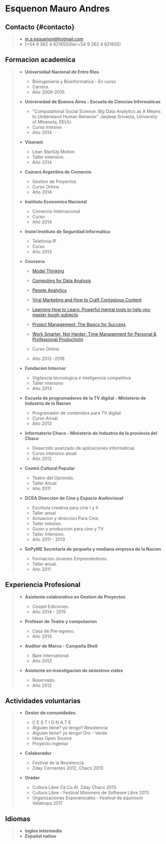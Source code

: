 # Esquenon Mauro Andres

## Contacto {#contacto}

> * [m.a.esquenon@hotmail.com](mailto:m.a.esquenon@hotmail.com)
> * [+54 9 362 4 621655](tel:+54 9 362 4 621655)

## Formacion academica

> * **Universidad Nacional de Entre Rios**
>
>   * Bioingenieria y Bioinformatica - En curso
>   * Carrera.
>   * Año 2009-2010.
>
> * **Universidad de Buenos Aires - Escuela de Ciencias Informaticas**
>
>   * "Computational Social Science: Big Data Analytics as A Means to Understand Human Behavior" Jaideep Srivasta, University of Minesota, EEUU.
>   * Curso intesivo
>   * Año 2014
>
> * **Vixerant**
>
>   * Lean StartUp Motion
>   * Taller intensivo.
>   * Año 2014
>
> * **Camara Argentina de Comercio**
>
>   * Gestion de Proyectos
>   * Curso Online
>   * Año 2014
>
> * **Instituto Economico Nacional**
>
>   * Comercio Internacional
>   * Curso
>   * Año 2014
>
> * **Instel Instituto de Seguridad Informatica**
>
>   * Telefonia IP
>   * Curso
>   * Año 2013
>
> * **Coursera**
>
>   * [Model Thinking](https://www.coursera.org/course/modelthinking)
>
>   * [Computing for Data Analysis](https://www.coursera.org/course/compdata)
>
>   * [People Analytics](https://www.coursera.org/learn/wharton-people-analytics)
>
>   * [Viral Marketing and How to Craft Contagious Content](https://www.coursera.org/learn/wharton-contagious-viral-marketing)
>
>   * [Learning How to Learn: Powerful mental tools to help you master tough subjects](https://www.coursera.org/learn/learning-how-to-learn)
>
>   * [Project Management: The Basics for Success](https://www.coursera.org/learn/project-management-basics)
>
>   * [Work Smarter, Not Harder: Time Management for Personal & Professional Productivity](https://www.coursera.org/learn/work-smarter-not-harder)
>
>   * Curso Online
>
>   * Año 2013 -2016
>
> * **Fundacion Intecnor**
>
>   * Vigilancia tecnologica e inteligencia competitiva
>   * Taller intensivo
>   * Año 2013
>
> * **Escuela de programadores de la TV digital - Ministerio de Industria de la Nacion**
>
>   * Programador de contenidos para TV digital
>   * Curso Anual
>   * Año 2013
>
> * **Informatorio Chaco - Ministerio de Industria de la provincia del Chaco**
>
>   * Desarrollo avanzado de aplicaciones informaticas
>   * Curso intensivo anual
>   * Año 2012
>
> * **Centro Cultural Popular**
>
>   * Teatro del Oprimido.
>   * Taller Anual
>   * Año 2011
>
> * **DCEA Direccion de Cine y Espacio Audiovisual**
>
>   * Escrituta creativa para cine I y II
>   * Taller anual
>   * Actuacion y direccion Para Cine.
>   * Taller intesivo.
>   * Guion y produccion para cine y TV
>   * Taller Intensivo.
>   * Año 2011 - 2013
>
> * **SePyME Secretaria de pequeña y mediana empresa de la Nacion**
>
>   * Formacion Jovenes Emprendedores.
>   * Taller anual.
>   * Año 2011

## Experiencia Profesional

> * **Asistente colaborativo en Gestion de Proyectos**
>
>   * Cospel Ediciones.
>   * Año 2014 - 2015
>
> * **Profesor de Teatro y computacion**
>
>   * Casa de Pre-egreso.
>   * Año 2014
>
> * **Auditor de Marca - Campaña Shell**
>
>   * Bare International.
>   * Año 2013
>
> * **Asistente en investigacion de siniestros viales**
>
>   * Reservado.
>   * Año 2012

## Actividades voluntarias

> * **Gestor de comunidades.**
>
>   * C E S T I O N A T E  
>   * Alguien tiene? yo tengo!! Resistencia 
>   * Alguien tiene? yo tengo! Oro - Verde
>   * Ideas Open Source
>   * Proyecto ingeniar
>
> * **Colaborador**
>
>   * Festival de la Resistencia 
>   * Zday Corrientes 2012, Chaco 2013
>
> * **Orador**
>
>   * Cultura Libre  Ce.Cu.Al. Zday Chaco 2013
>   * Cultura Libre - Festival Misionero de Software Libre 2013
>   * Organizaciones Exponenciales - Festival de equinoxio Velatropa 2017

## Idiomas

> * **Ingles intermedio**
> * **Español nativo**



